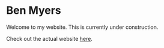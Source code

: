 Ben Myers
=================

Welcome to my website. This is currently under construction.

Check out the actual website [here](https://ben-myers.glitch.me).
